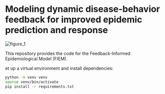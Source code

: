 # Modeling dynamic disease-behavior feedback for improved epidemic prediction and response

![figure_1](https://github.com/user-attachments/assets/e6f25de4-f33d-48d7-aac9-2e8ada541194)

This repository provides the code for the Feedback-Informed Epidemiological Model (FIEM). 

et up a virtual environment and install dependencies:
```bash
python -m venv venv
source venv/bin/activate
pip install -r requirements.txt
```
